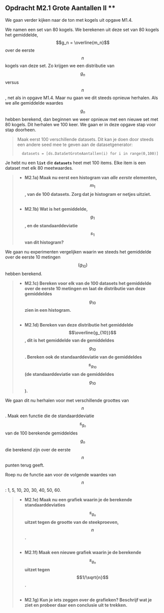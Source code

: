 ## Opdracht M2.1 Grote Aantallen II \*\*
We gaan verder kijken naar de ton met kogels uit opgave M1.4. 

We namen een set van 80 kogels. We berekenen uit deze set van 80 kogels het gemiddelde, $$g_n = \overline{m_n}$$ over de eerste $$n$$ kogels van deze set. Zo krijgen we een distributie van $$g_n$$ versus $$n$$, net als in opgave M1.4.
Maar nu gaan we dit steeds opnieuw herhalen. Als we alle gemiddelde waardes $$g_n$$ hebben berekend, dan beginnen we weer opnieuw met een nieuwe set met 80 kogels. Dit herhalen we 100 keer. 
We gaan er in deze opgave stap voor stap doorheen.

 
> Maak eerst 100 verschillende datasets. Dit kan je doen door steeds een andere seed mee te geven aan de datasetgenerator: 
>	
>		datasets = [ds.DataSetGroteAantallen(i) for i in range(0,100)]

Je hebt nu een **`list`** die **`datasets`** heet met 100 items. Elke item is een dataset met elk 80 meetwaardes.
		
 
> - **M2.1a) Maak nu eerst een histogram van *alle eerste* elementen, $$m_1$$, van de 100 datasets. Zorg dat je histogram er netjes uitziet.** <br><br>
> 
> - **M2.1b) Wat is het gemiddelde, $$g_1$$, en de standaarddeviatie $$s_1$$ van dit histogram?** 
 
We gaan nu experimenten vergelijken waarin we steeds het gemiddelde over de eerste 10 metingen $$(g_{10})$$ hebben berekend. 

> - **M2.1c) Bereken voor elk van de 100 datasets het gemiddelde over de eerste 10 metingen en laat de distributie van deze gemiddeldes $$g_{10}$$ zien in een histogram.** <br><br>
>
> - **M2.1d) Bereken van deze distributie het gemiddelde  
> $$\overline{g_{10}}$$, dit is het gemiddelde van de gemiddeldes $$g_{10}$$. Bereken ook de standaarddeviatie van de gemiddeldes $$s_{g_{10}}$$ (de standaarddeviatie van de gemiddeldes $$g_{10}$$).**

We gaan dit nu herhalen voor met verschillende groottes van $$n$$. Maak een functie die de standaarddeviatie $$s_{g_n}$$ van de 100 berekende gemiddeldes $$g_n$$ die berekend zijn over de eerste $$n$$ punten terug geeft.

Roep nu de functie aan voor de volgende waardes van $$n$$: 1, 5, 10, 20, 30, 40, 50, 60. 

> - **M2.1e) Maak nu een grafiek waarin je de berekende standaarddeviaties $$s_{g_n}$$ uitzet tegen de grootte van de steekproeven, $$n$$.** <br><br>
>  
> - **M2.1f) Maak een nieuwe grafiek waarin je de berekende $$s_{g_n}$$ uitzet tegen $$1/\sqrt{n}$$.**<br><br>
> 
> - **M2.1g) Kun je iets zeggen over de grafieken? Beschrijf wat je ziet en probeer daar een conclusie uit te trekken.**






